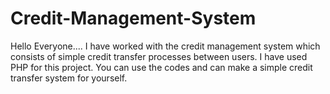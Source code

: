 # Credit-Management-System
Hello Everyone....
I have worked with the credit management system which consists of simple credit transfer processes between users.
I have used PHP for this project.
You can use the codes and can make a simple credit transfer system for yourself.
